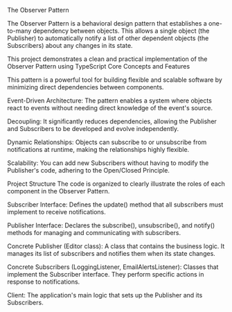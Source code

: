 The Observer Pattern

The Observer Pattern is a behavioral design pattern that establishes a one-to-many dependency between objects. This allows a single object (the Publisher) to automatically notify a list of other dependent objects (the Subscribers) about any changes in its state.

This project demonstrates a clean and practical implementation of the Observer Pattern using TypeScript
Core Concepts and Features

This pattern is a powerful tool for building flexible and scalable software by minimizing direct dependencies between components.

Event-Driven Architecture: The pattern enables a system where objects react to events without needing direct knowledge of the event's source.

Decoupling: It significantly reduces dependencies, allowing the Publisher and Subscribers to be developed and evolve independently.

Dynamic Relationships: Objects can subscribe to or unsubscribe from notifications at runtime, making the relationships highly flexible.

Scalability: You can add new Subscribers without having to modify the Publisher's code, adhering to the Open/Closed Principle.

Project Structure
The code is organized to clearly illustrate the roles of each component in the Observer Pattern.

Subscriber Interface: Defines the update() method that all subscribers must implement to receive notifications.

Publisher Interface: Declares the subscribe(), unsubscribe(), and notify() methods for managing and communicating with subscribers.

Concrete Publisher (Editor class): A class that contains the business logic. It manages its list of subscribers and notifies them when its state changes.

Concrete Subscribers (LoggingListener, EmailAlertsListener): Classes that implement the Subscriber interface. They perform specific actions in response to notifications.

Client: The application's main logic that sets up the Publisher and its Subscribers.

